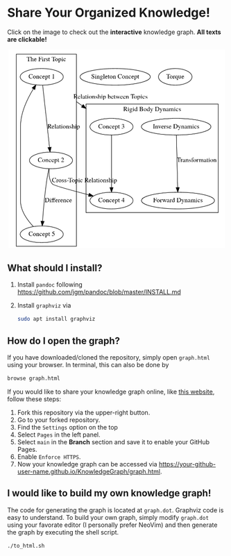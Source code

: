 # Share Your Organized Knowledge!
Click on the image to check out the **interactive** knowledge graph. **All texts are clickable!**

<p align="center"><a href="https://weizhechen.com/KnowledgeGraph/graph.html"><img src="./images/demo_graph.png" alt="drawing" width=500></a></p> 

## What should I install?
1. Install `pandoc` following https://github.com/jgm/pandoc/blob/master/INSTALL.md
1. Install `graphviz` via

    ```bash
    sudo apt install graphviz
    ```

## How do I open the graph?
If you have downloaded/cloned the repository, simply open `graph.html` using your browser.
In terminal, this can also be done by

```bash
browse graph.html
```

If you would like to share your knowledge graph online, like [this website](https://weizhechen.com/KnowledgeGraph/graph.html), follow these steps:
1. Fork this repository via the upper-right button.
2. Go to your forked repository.
3. Find the `Settings` option on the top
4. Select `Pages` in the left panel.
5. Select `main` in the **Branch** section and save it to enable your GitHub Pages.
6. Enable `Enforce HTTPS`.
7. Now your knowledge graph can be accessed via
https://your-github-user-name.github.io/KnowledgeGraph/graph.html.

## I would like to build my own knowledge graph!
The code for generating the graph is located at `graph.dot`.
Graphviz code is easy to understand.
To build your own graph, simply modify `graph.dot` using your favorate editor (I personally prefer NeoVim) and then generate the graph by executing the shell script.

```bash
./to_html.sh
```
